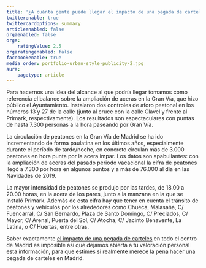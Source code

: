 ```yaml
---
title: '¿A cuánta gente puede llegar el impacto de una pegada de carteles en el centro de una gran urbe?'
twitterenable: true
twittercardoptions: summary
articleenabled: false
orgaenabled: false
orga:
    ratingValue: 2.5
orgaratingenabled: false
facebookenable: true
media_order: portfolio-urban-style-publicity-2.jpg
aura:
    pagetype: article
---
```


Para hacernos una idea del alcance al que podría llegar tomamos como referencia el balance sobre la ampliación de aceras en la Gran Vía, que hizo público el Ayuntamiento. Instalaron dos controles de aforo peatonal en los números 13 y 27 de la calle (junto al cruce con la calle Clavel y frente al Primark, respectivamente). Los resultados son espectaculares con puntas de hasta 7.300 personas a la hora paseando por Gran Vía.

La circulación de peatones en la Gran Vía de Madrid se ha ido incrementando de forma paulatina en los últimos años, especialmente durante el período de tarde/noche, en concreto circulan más de 3.000 peatones en hora punta por la acera impar. Los datos son apabullantes: con la ampliación de aceras del pasado periodo vacacional la cifra de peatones llegó a 7.300 por hora en algunos puntos y a más de 76.000 al día en las Navidades de 2019.

La mayor intensidad de peatones se produjo por las tardes, de 18.00 a 20.00 horas, en la acera de los pares, junto a la manzana en la que se instaló Primark. Además de esta cifra hay que tener en cuenta el tránsito de peatones y vehículos por los alrededores como Chueca, Malasaña, C/ Fuencarral, C/ San Bernardo, Plaza de Santo Domingo, C/ Preciados, C/ Mayor, C/ Arenal, Puerta del Sol, C/ Atocha, C/ Jacinto Benavente, La Latina, o C/ Huertas, entre otras.

Saber exactamente [el impacto de una pegada de carteles](/pegada-de-carteles) en todo el centro de Madrid es imposible así que dejamos abierta a tu valoración personal esta información, para que estimes si realmente merece la pena hacer una pegada de carteles en Madrid.